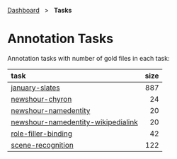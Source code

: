 [Dashboard](../index.md)  &nbsp; > &nbsp; **Tasks** 

# Annotation Tasks

Annotation tasks with number of gold files in each task:

| task | size |
| :------ | ------: |
| [january-slates](january-slates/index.md) | 887 |
| [newshour-chyron](newshour-chyron/index.md) | 24 |
| [newshour-namedentity](newshour-namedentity/index.md) | 20 |
| [newshour-namedentity-wikipedialink](newshour-namedentity-wikipedialink/index.md) | 20 |
| [role-filler-binding](role-filler-binding/index.md) | 42 |
| [scene-recognition](scene-recognition/index.md) | 122 |
